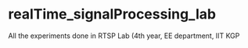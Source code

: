 # realTime_signalProcessing_lab
All the experiments done in RTSP Lab (4th year, EE department, IIT KGP
